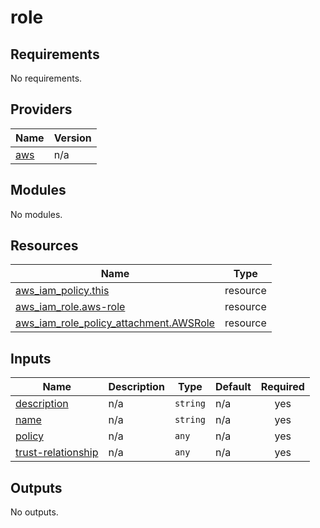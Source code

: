 # role

<!-- BEGINNING OF PRE-COMMIT-TERRAFORM DOCS HOOK -->
## Requirements

No requirements.

## Providers

| Name | Version |
|------|---------|
| <a name="provider_aws"></a> [aws](#provider\_aws) | n/a |

## Modules

No modules.

## Resources

| Name | Type |
|------|------|
| [aws_iam_policy.this](https://registry.terraform.io/providers/hashicorp/aws/latest/docs/resources/iam_policy) | resource |
| [aws_iam_role.aws-role](https://registry.terraform.io/providers/hashicorp/aws/latest/docs/resources/iam_role) | resource |
| [aws_iam_role_policy_attachment.AWSRole](https://registry.terraform.io/providers/hashicorp/aws/latest/docs/resources/iam_role_policy_attachment) | resource |

## Inputs

| Name | Description | Type | Default | Required |
|------|-------------|------|---------|:--------:|
| <a name="input_description"></a> [description](#input\_description) | n/a | `string` | n/a | yes |
| <a name="input_name"></a> [name](#input\_name) | n/a | `string` | n/a | yes |
| <a name="input_policy"></a> [policy](#input\_policy) | n/a | `any` | n/a | yes |
| <a name="input_trust-relationship"></a> [trust-relationship](#input\_trust-relationship) | n/a | `any` | n/a | yes |

## Outputs

No outputs.
<!-- END OF PRE-COMMIT-TERRAFORM DOCS HOOK -->
